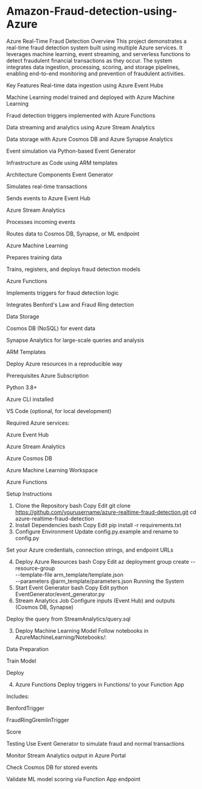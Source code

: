 # Amazon-Fraud-detection-using-Azure
Azure Real-Time Fraud Detection
Overview
This project demonstrates a real-time fraud detection system built using multiple Azure services. It leverages machine learning, event streaming, and serverless functions to detect fraudulent financial transactions as they occur. The system integrates data ingestion, processing, scoring, and storage pipelines, enabling end-to-end monitoring and prevention of fraudulent activities.


Key Features
Real-time data ingestion using Azure Event Hubs

Machine Learning model trained and deployed with Azure Machine Learning

Fraud detection triggers implemented with Azure Functions

Data streaming and analytics using Azure Stream Analytics

Data storage with Azure Cosmos DB and Azure Synapse Analytics

Event simulation via Python-based Event Generator

Infrastructure as Code using ARM templates

Architecture Components
Event Generator

Simulates real-time transactions

Sends events to Azure Event Hub

Azure Stream Analytics

Processes incoming events

Routes data to Cosmos DB, Synapse, or ML endpoint

Azure Machine Learning

Prepares training data

Trains, registers, and deploys fraud detection models

Azure Functions

Implements triggers for fraud detection logic

Integrates Benford's Law and Fraud Ring detection

Data Storage

Cosmos DB (NoSQL) for event data

Synapse Analytics for large-scale queries and analysis

ARM Templates

Deploy Azure resources in a reproducible way

Prerequisites
Azure Subscription

Python 3.8+

Azure CLI installed

VS Code (optional, for local development)

Required Azure services:

Azure Event Hub

Azure Stream Analytics

Azure Cosmos DB

Azure Machine Learning Workspace

Azure Functions

Setup Instructions
1. Clone the Repository
bash
Copy
Edit
git clone https://github.com/yourusername/azure-realtime-fraud-detection.git
cd azure-realtime-fraud-detection
2. Install Dependencies
bash
Copy
Edit
pip install -r requirements.txt
3. Configure Environment
Update config.py.example and rename to config.py

Set your Azure credentials, connection strings, and endpoint URLs

4. Deploy Azure Resources
bash
Copy
Edit
az deployment group create --resource-group <your-rg> \
  --template-file arm_template/template.json \
  --parameters @arm_template/parameters.json
Running the System
1. Start Event Generator
bash
Copy
Edit
python EventGenerator/event_generator.py
2. Stream Analytics Job
Configure inputs (Event Hub) and outputs (Cosmos DB, Synapse)

Deploy the query from StreamAnalytics/query.sql

3. Deploy Machine Learning Model
Follow notebooks in AzureMachineLearning/Notebooks/:

Data Preparation

Train Model

Deploy

4. Azure Functions
Deploy triggers in Functions/ to your Function App

Includes:

BenfordTrigger

FraudRingGremlinTrigger

Score

Testing
Use Event Generator to simulate fraud and normal transactions

Monitor Stream Analytics output in Azure Portal

Check Cosmos DB for stored events

Validate ML model scoring via Function App endpoint
